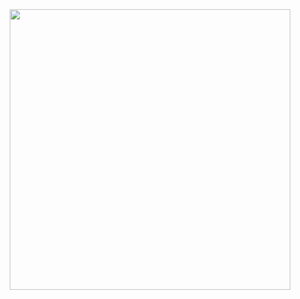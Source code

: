 <div id="header" align="center">
  <img src="https://media.giphy.com/media/e8hxrpXhsvzH5gqr6V/giphy.gif" width="500"/>
</div>
